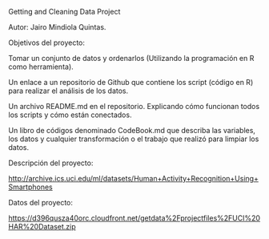 Getting and Cleaning Data Project

Autor: Jairo Mindiola Quintas.


Objetivos del proyecto:

Tomar un conjunto de datos y ordenarlos (Utilizando la programación en R como herramienta).

Un enlace a un repositorio de Github que contiene los script (código en R) para realizar el análisis de los datos.

Un archivo README.md en el repositorio. Explicando cómo funcionan todos los scripts y cómo están conectados.

Un libro de códigos denominado CodeBook.md que describa las variables, los datos y cualquier transformación o el trabajo que realizó para limpiar los datos.


Descripción del proyecto:

http://archive.ics.uci.edu/ml/datasets/Human+Activity+Recognition+Using+Smartphones 

Datos del proyecto:

https://d396qusza40orc.cloudfront.net/getdata%2Fprojectfiles%2FUCI%20HAR%20Dataset.zip  

